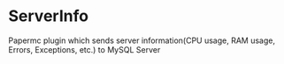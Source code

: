 # ServerInfo
 Papermc plugin which sends server information(CPU usage, RAM usage, Errors, Exceptions, etc.) to MySQL Server
